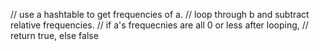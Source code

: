 // use a hashtable to get frequencies of a.
// loop through b and subtract relative frequencies.
// if a's frequecnies are all 0 or less after looping,
// return true, else false